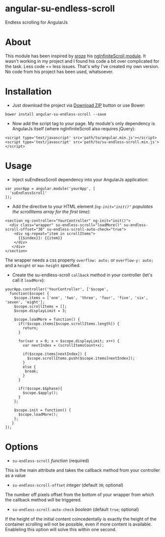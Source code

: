 # angular-su-endless-scroll
Endless scrolling for AngularJs

# About
This module has been inspired by [sroze](https://github.com/sroze) his [ngInfiniteScroll module](http://sroze.github.com/ngInfiniteScroll/). It wasn't working in my project and I found his code a bit over complicated for the task. Less code == less issues. 
That's why I've created my own version. No code from his project has been used, whatsoever.

# Installation
- Just download the project via [Download ZIP](https://github.com/Bram77/su-endless-scroll/archive/master.zip) button or use Bower:
 ```
 bower install angular-su-endless-scroll --save
 ```

- Now add the script tag to your page. My module's only dependency is AngularJs itself (where ngInfiniteScroll also requires jQuery):
 ```
 <script type='text/javascript' src='path/to/angular.min.js'></script>
 <script type='text/javascript' src='path/to/su-endless-scroll.min.js'></script>
 ```

# Usage
- Inject suEndlessScroll dependency into your AngularJs application:
 ```
 var yourApp = angular.module('yourApp', [
   'suEndlessScroll'
 ]);
 ```

- Add the directive to your HTML element *(`ng-init="init()"` populates the scrollItems array for the first time)*:
 ```
 <section ng-controller="YourController" ng-init="init()">
   <div class="wrapper" su-endless-scroll="loadMore()" su-endless-scroll-offset="30" su-endless-scroll-auto-check="true">
     <div ng-repeat="item in scrollItems">
       {{$index}}: {{item}}
     </div>
    </div>
 </section>
 ```
 The wrapper needs a css property `overflow: auto;` or `overflow-y: auto;` and a `height` or `max-height` specified.
 
- Create the su-endless-scroll `callback` method in your controller (let's call it `loadMore`):
 ```
 yourApp.controller('YourController', ['$scope', 
   function($scope) {
     $scope.items = ['one', 'two', 'three', 'four', 'five', 'six', 'seven', 'eight'];
     $scope.scrollItems = [];
     $scope.displayLimit = 3;
 
     $scope.loadMore = function() {
       if(!$scope.items[$scope.scrollItems.length]) {
         return;
       }
     
       for(var x = 0; x < $scope.displayLimit; x++) {
         var nextIndex = (scrollItemsCount+x);

         if($scope.items[nextIndex]) {
           $scope.scrollItems.push($scope.items[nextIndex]);
         }
         else {
          break;
         }
       }

       if(!$scope.$$phase){
         $scope.$apply();
       }
     };

     $scope.init = function() {
       $scope.loadMore();
     };
    }
]);
 ```

# Options
- `su-endless-scroll` *function* (required)

 This is the main attribute and takes the callback method from your controller as a value
- `su-endless-scroll-offset` *integer* (default `30`; optional)

 The number off pixels offset from the bottom of your wrapper from which the callback method will be triggered.
- `su-endless-scroll-auto-check` *boolean* (default `true`; optional)

 If the height of the initial content coincedentally is exactly the height of the container scrolling will not be possible, even if more content is available. Enableling this option will solve this within one second.
